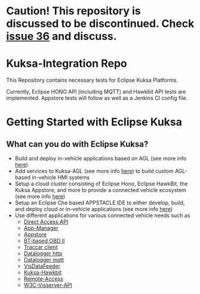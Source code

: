 <!--
******************************************************************************
Copyright (c) 2018 Dortmund University of Applied Sciences and Arts

All rights reserved. This program and the accompanying materials
are made available under the terms of the Eclipse Public License v2.0
which accompanies this distribution, and is available at
https://www.eclipse.org/org/documents/epl-2.0/index.php

Contributors:
    Robert Hoettger - initial readme files added
*****************************************************************************
-->


# Caution! This repository is discussed to be discontinued. Check [issue 36](https://github.com/eclipse/kuksa.integration/issues/36) and discuss.

# Kuksa-Integration Repo

This Repository contains necessary tests for Eclipse Kuksa Platforms.

Currently, Eclipse HONO API (including MQTT) and Hawkbit API tests are implemented.
Appstore tests will follow as well as a Jenkins CI config file.

# Getting Started with Eclipse Kuksa

## What can you do with Eclipse Kuksa?

* Build and deploy in-vehicle applications based on AGL (see more info [here](https://agl-kuksa.readthedocs.io/en/latest/))
* Add services to Kuksa-AGL (see more info [here](https://github.com/eclipse/kuksa.invehicle/tree/master/agl-kuksa)) to build custom AGL-based in-vehicle HMI systems
* Setup a cloud cluster consisting of Eclipse Hono, Eclipse HawkBit, the Kuksa Appstore, and more to provide a connected vehicle ecosystem (see more info [here](https://github.com/eclipse/kuksa.cloud))
* Setup an Eclipse Che based APPSTACLE IDE to either develop, build, and deploy cloud or in-vehicle applications (see more info [here](https://github.com/eclipse/kuksa.ide))
* Use different applications for various connected vehicle needs such as
  * [Direct Access API](https://github.com/eclipse/kuksa.invehicle/tree/master/direct-access-api)
  * [App-Manager](https://github.com/eclipse/kuksa.invehicle/tree/master/kuksa-appmanager)
  * [Appstore](https://github.com/eclipse/kuksa.cloud/tree/master/kuksa-appstore)
  * [BT-based OBD II](https://github.com/eclipse/kuksa.invehicle/tree/master/elm327-visdatafeeder)
  * [Traccar client](https://github.com/eclipse/kuksa.apps/tree/master/kuksa-traccar-client)
  * [Datalogger http](https://github.com/eclipse/kuksa.invehicle/tree/master/datalogger-http)
  * [Datalogger mqtt](https://github.com/eclipse/kuksa.invehicle/tree/master/datalogger-mqtt)
  * [VisDataFeeder](https://github.com/eclipse/kuksa.invehicle/tree/master/elm327-visdatafeeder)
  * [Kuksa-Hawkbit](https://github.com/eclipse/kuksa.invehicle/tree/master/kuksa-hawkbit)
  * [Remote-Access](https://github.com/eclipse/kuksa.invehicle/tree/master/remoteAccess)
  * [W3C-Visserver-API](https://github.com/eclipse/kuksa.invehicle/tree/master/w3c-visserver-api)
